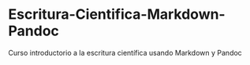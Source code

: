 # Escritura-Cientifica-Markdown-Pandoc
Curso introductorio a la escritura científica usando Markdown y Pandoc
